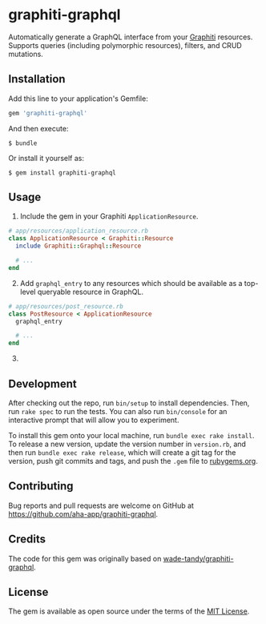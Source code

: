 # graphiti-graphql

Automatically generate a GraphQL interface from your [Graphiti](https://www.graphiti.dev) resources. Supports queries (including polymorphic resources), filters, and CRUD mutations.

## Installation

Add this line to your application's Gemfile:

```ruby
gem 'graphiti-graphql'
```

And then execute:

    $ bundle

Or install it yourself as:

    $ gem install graphiti-graphql

## Usage

1. Include the gem in your Graphiti `ApplicationResource`.

```ruby
# app/resources/application_resource.rb
class ApplicationResource < Graphiti::Resource
  include Graphiti::Graphql::Resource

  # ...
end
```

2. Add `graphql_entry` to any resources which should be available as a top-level queryable resource in GraphQL.

```ruby
# app/resources/post_resource.rb
class PostResource < ApplicationResource
  graphql_entry

  # ...
end
```

3. 

## Development

After checking out the repo, run `bin/setup` to install dependencies. Then, run `rake spec` to run the tests. You can also run `bin/console` for an interactive prompt that will allow you to experiment.

To install this gem onto your local machine, run `bundle exec rake install`. To release a new version, update the version number in `version.rb`, and then run `bundle exec rake release`, which will create a git tag for the version, push git commits and tags, and push the `.gem` file to [rubygems.org](https://rubygems.org).

## Contributing

Bug reports and pull requests are welcome on GitHub at https://github.com/aha-app/graphiti-graphql.

## Credits

The code for this gem was originally based on [wade-tandy/graphiti-graphql](https://github.com/wadetandy/graphiti-graphql).

## License

The gem is available as open source under the terms of the [MIT License](https://opensource.org/licenses/MIT).
